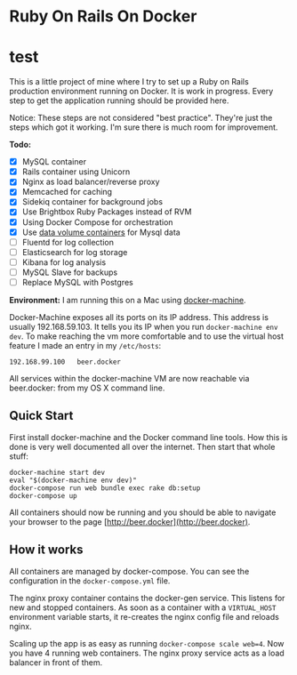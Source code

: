 # Ruby On Rails On Docker
# test

This is a little project of mine where I try to set up a Ruby on Rails production environment running on Docker.
It is work in progress. Every step to get the application running should be provided here.

Notice: These steps are not considered "best practice". They're just the steps which got it working. I'm sure
there is much room for improvement.

**Todo:**

  * [x] MySQL container
  * [x] Rails container using Unicorn
  * [x] Nginx as load balancer/reverse proxy
  * [x] Memcached for caching
  * [x] Sidekiq container for background jobs
  * [x] Use Brightbox Ruby Packages instead of RVM
  * [x] Using Docker Compose for orchestration
  * [x] Use [data volume containers](https://docs.docker.com/userguide/dockervolumes/) for Mysql data
  * [ ] Fluentd for log collection
  * [ ] Elasticsearch for log storage
  * [ ] Kibana for log analysis
  * [ ] MySQL Slave for backups
  * [ ] Replace MySQL with Postgres

**Environment:**
I am running this on a Mac using [docker-machine](https://docs.docker.com/machine/).

Docker-Machine exposes all its ports on its IP address. This address is usually 192.168.59.103. It tells you
its IP when you run `docker-machine env dev`. To make reaching the vm more comfortable and to use the virtual
host feature I made an entry in my `/etc/hosts`:

    192.168.99.100   beer.docker

All services within the docker-machine VM are now reachable via beer.docker:<port> from my OS X command line.

## Quick Start

First install docker-machine and the Docker command line tools. How this is done is very well documented
all over the internet. Then start that whole stuff:

    docker-machine start dev
    eval "$(docker-machine env dev)"
    docker-compose run web bundle exec rake db:setup
    docker-compose up

All containers should now be running and you should be able to navigate your browser to the page
[http://beer.docker](http://beer.docker).

## How it works

All containers are managed by docker-compose. You can see the configuration in the `docker-compose.yml`
file.

The nginx proxy container contains the docker-gen service. This listens for new and stopped containers.
As soon as a container with a `VIRTUAL_HOST` environment variable starts, it re-creates the nginx config file
and reloads nginx.

Scaling up the app is as easy as running `docker-compose scale web=4`. Now you have 4 running web containers.
The nginx proxy service acts as a load balancer in front of them.
